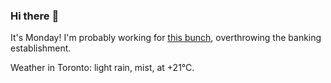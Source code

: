 ### Hi there :wave:

It's Monday! I'm probably working for [this bunch](https://github.com/kohofinancial), overthrowing the banking establishment.

Weather in Toronto: light rain, mist, at +21°C.

